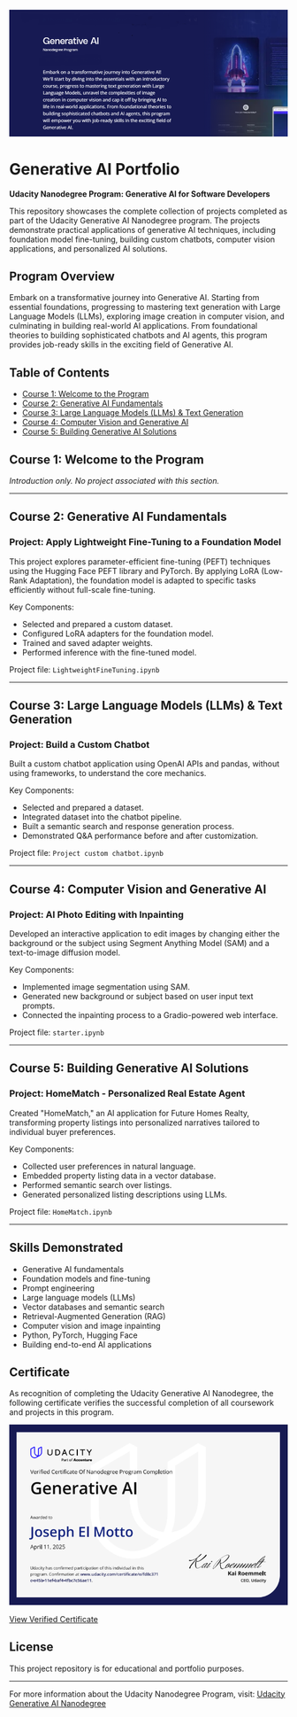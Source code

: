 
![Generative AI Program](images/GenAI.png)

# Generative AI Portfolio

**Udacity Nanodegree Program: Generative AI for Software Developers**

This repository showcases the complete collection of projects completed as part of the Udacity Generative AI Nanodegree program. The projects demonstrate practical applications of generative AI techniques, including foundation model fine-tuning, building custom chatbots, computer vision applications, and personalized AI solutions.

## Program Overview
Embark on a transformative journey into Generative AI. Starting from essential foundations, progressing to mastering text generation with Large Language Models (LLMs), exploring image creation in computer vision, and culminating in building real-world AI applications. From foundational theories to building sophisticated chatbots and AI agents, this program provides job-ready skills in the exciting field of Generative AI.

## Table of Contents

- [Course 1: Welcome to the Program](#course-1-welcome-to-the-program)
- [Course 2: Generative AI Fundamentals](#course-2-generative-ai-fundamentals)
- [Course 3: Large Language Models (LLMs) & Text Generation](#course-3-large-language-models-llms--text-generation)
- [Course 4: Computer Vision and Generative AI](#course-4-computer-vision-and-generative-ai)
- [Course 5: Building Generative AI Solutions](#course-5-building-generative-ai-solutions)

## Course 1: Welcome to the Program
*Introduction only. No project associated with this section.*

---

## Course 2: Generative AI Fundamentals

### Project: Apply Lightweight Fine-Tuning to a Foundation Model
This project explores parameter-efficient fine-tuning (PEFT) techniques using the Hugging Face PEFT library and PyTorch. By applying LoRA (Low-Rank Adaptation), the foundation model is adapted to specific tasks efficiently without full-scale fine-tuning.

Key Components:
- Selected and prepared a custom dataset.
- Configured LoRA adapters for the foundation model.
- Trained and saved adapter weights.
- Performed inference with the fine-tuned model.

Project file: `LightweightFineTuning.ipynb`

---

## Course 3: Large Language Models (LLMs) & Text Generation

### Project: Build a Custom Chatbot
Built a custom chatbot application using OpenAI APIs and pandas, without using frameworks, to understand the core mechanics.

Key Components:
- Selected and prepared a dataset.
- Integrated dataset into the chatbot pipeline.
- Built a semantic search and response generation process.
- Demonstrated Q&A performance before and after customization.

Project file: `Project custom chatbot.ipynb`

---

## Course 4: Computer Vision and Generative AI

### Project: AI Photo Editing with Inpainting
Developed an interactive application to edit images by changing either the background or the subject using Segment Anything Model (SAM) and a text-to-image diffusion model.

Key Components:
- Implemented image segmentation using SAM.
- Generated new background or subject based on user input text prompts.
- Connected the inpainting process to a Gradio-powered web interface.

Project file: `starter.ipynb`

---

## Course 5: Building Generative AI Solutions

### Project: HomeMatch - Personalized Real Estate Agent
Created "HomeMatch," an AI application for Future Homes Realty, transforming property listings into personalized narratives tailored to individual buyer preferences.

Key Components:
- Collected user preferences in natural language.
- Embedded property listing data in a vector database.
- Performed semantic search over listings.
- Generated personalized listing descriptions using LLMs.

Project file: `HomeMatch.ipynb`

---

## Skills Demonstrated
- Generative AI fundamentals
- Foundation models and fine-tuning
- Prompt engineering
- Large language models (LLMs)
- Vector databases and semantic search
- Retrieval-Augmented Generation (RAG)
- Computer vision and image inpainting
- Python, PyTorch, Hugging Face
- Building end-to-end AI applications

## Certificate
As recognition of completing the Udacity Generative AI Nanodegree, the following certificate verifies the successful completion of all coursework and projects in this program.

![Certificate](images/Gen-AI-Certificate.PNG)

[View Verified Certificate](https://www.udacity.com/certificate/e/fd8c371c-e45b-11ef-baf4-4fbc7c56ae11)

## License
This project repository is for educational and portfolio purposes.

---

For more information about the Udacity Nanodegree Program, visit: [Udacity Generative AI Nanodegree](https://www.udacity.com/course/generative-ai--nd608)
